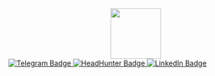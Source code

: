 <div id="header" align="center">
  <img src="https://media.giphy.com/media/M9gbBd9nbDrOTu1Mqx/giphy.gif" width="100"/>
</div>
<div id="badges">
  <a href="https://t.me/Startseva_T">
    <img src="https://img.shields.io/badge/Telegram-blue?style=for-the-badge&logo=telegram&logoColor=white" alt="Telegram Badge"/>
  </a>
  <a href="https://spb.hh.ru/resume/34327b71ff0df508800039ed1f56354d64676f">
    <img src="https://img.shields.io/badge/HH-red?style=for-the-badge&logo=hh.ru&logoColor=white" alt="HeadHunter Badge"/>
  </a>
  <a href="https://www.linkedin.com/in/your_profile">
    <img src="https://img.shields.io/badge/LinkedIn-blue?style=for-the-badge&logo=linkedin&logoColor=white" alt="LinkedIn Badge"/>
  </a>
</div>

